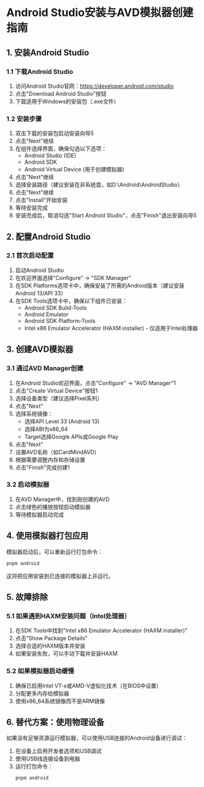 # Android Studio安装与AVD模拟器创建指南

## 1. 安装Android Studio

### 1.1 下载Android Studio
1. 访问Android Studio官网：https://developer.android.com/studio
2. 点击"Download Android Studio"按钮
3. 下载适用于Windows的安装包（.exe文件）

### 1.2 安装步骤
1. 双击下载的安装包启动安装向导<mcreference link="https://cloud.tencent.cn/developer/article/2499905?frompage=seopage&policyId=20240001&traceId=01jwwmytb6a2rhq0zmxn31cqas" index="5">5</mcreference>
2. 点击"Next"继续
3. 在组件选择界面，确保勾选以下选项：
   - Android Studio (IDE)
   - Android SDK
   - Android Virtual Device (用于创建模拟器)
4. 点击"Next"继续
5. 选择安装路径（建议安装在非系统盘，如D:\Android\AndroidStudio）
6. 点击"Next"继续
7. 点击"Install"开始安装
8. 等待安装完成
9. 安装完成后，取消勾选"Start Android Studio"，点击"Finish"退出安装向导<mcreference link="https://cloud.tencent.cn/developer/article/2499905?frompage=seopage&policyId=20240001&traceId=01jwwmytb6a2rhq0zmxn31cqas" index="5">5</mcreference>

## 2. 配置Android Studio

### 2.1 首次启动配置
1. 启动Android Studio
2. 在欢迎界面选择"Configure" → "SDK Manager"
3. 在SDK Platforms选项卡中，确保安装了所需的Android版本（建议安装Android 13/API 33）
4. 在SDK Tools选项卡中，确保以下组件已安装：
   - Android SDK Build-Tools
   - Android Emulator
   - Android SDK Platform-Tools
   - Intel x86 Emulator Accelerator (HAXM installer) - 仅适用于Intel处理器

## 3. 创建AVD模拟器

### 3.1 通过AVD Manager创建
1. 在Android Studio欢迎界面，点击"Configure" → "AVD Manager"<mcreference link="https://blog.csdn.net/qq_39154376/article/details/107871804" index="1">1</mcreference>
2. 点击"Create Virtual Device"按钮<mcreference link="https://blog.csdn.net/qq_39154376/article/details/107871804" index="1">1</mcreference>
3. 选择设备类型（建议选择Pixel系列）
4. 点击"Next"
5. 选择系统镜像：
   - 选择API Level 33 (Android 13)
   - 选择ABI为x86_64
   - Target选择Google APIs或Google Play
6. 点击"Next"
7. 设置AVD名称（如CardMindAVD）
8. 根据需要调整内存和存储设置
9. 点击"Finish"完成创建<mcreference link="https://blog.csdn.net/qq_39154376/article/details/107871804" index="1">1</mcreference>

### 3.2 启动模拟器
1. 在AVD Manager中，找到刚创建的AVD
2. 点击绿色的播放按钮启动模拟器
3. 等待模拟器启动完成

## 4. 使用模拟器打包应用

模拟器启动后，可以重新运行打包命令：

```bash
pnpm android
```

这将把应用安装到已连接的模拟器上并运行。

## 5. 故障排除

### 5.1 如果遇到HAXM安装问题（Intel处理器）
1. 在SDK Tools中找到"Intel x86 Emulator Accelerator (HAXM installer)"
2. 点击"Show Package Details"
3. 选择合适的HAXM版本并安装
4. 如果安装失败，可以手动下载并安装HAXM

### 5.2 如果模拟器启动缓慢
1. 确保已启用Intel VT-x或AMD-V虚拟化技术（在BIOS中设置）
2. 分配更多内存给模拟器
3. 使用x86_64系统镜像而不是ARM镜像

## 6. 替代方案：使用物理设备

如果没有足够资源运行模拟器，可以使用USB连接的Android设备进行调试：

1. 在设备上启用开发者选项和USB调试
2. 使用USB线连接设备到电脑
3. 运行打包命令：
   ```bash
   pnpm android
   ```